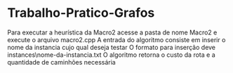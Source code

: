 # Trabalho-Pratico-Grafos
Para executar a heurística da Macro2 acesse a pasta de nome Macro2 e execute o arquivo macro2.cpp
A entrada do algoritmo consiste em inserir o nome da instancia cujo qual deseja testar
O formato para inserção deve instances\nome-da-instancia.txt
O algoritmo retorna o custo da rota e a quantidade de caminhões necessária
